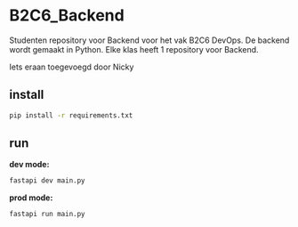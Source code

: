 # B2C6_Backend
Studenten repository voor Backend voor het vak B2C6 DevOps. De backend wordt gemaakt in Python. Elke klas heeft 1 repository voor Backend.

Iets eraan toegevoegd door Nicky


## install

```bash
pip install -r requirements.txt
```

## run

**dev mode:**
```bash
fastapi dev main.py
```

**prod mode:**
```bash
fastapi run main.py
```